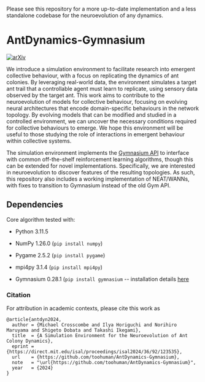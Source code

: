 Please see this repository for a more up-to-date implementation and a less standalone codebase for the neuroevolution of any dynamics.

# AntDynamics-Gymnasium

[![arXiv](https://img.shields.io/badge/paper-arxiv-red?style=for-the-badge)](https://arxiv.org/abs/2406.13147)

We introduce a simulation environment to facilitate research into emergent collective behaviour, with a focus on replicating the dynamics of ant colonies. By leveraging real-world data, the environment simulates a target ant trail that a controllable agent must learn to replicate, using sensory data observed by the target ant. This work aims to contribute to the neuroevolution of models for collective behaviour, focusing on evolving neural architectures that encode domain-specific behaviours in the network topology. By evolving models that can be modified and studied in a controlled environment, we can uncover the necessary conditions required for collective behaviours to emerge. We hope this environment will be useful to those studying the role of interactions in emergent behaviour within collective systems.

The simulation environment implements the [Gymnasium API](https://github.com/Farama-Foundation/Gymnasium) to interface with common off-the-shelf reinforcement learning algorithms, though this can be extended for novel implementations. Specifically, we are interested in neuroevolution to discover features of the resulting topologies. As such, this repository also includes a working implementation of NEAT/WANNs, with fixes to transition to Gymnasium instead of the old Gym API.

## Dependencies

Core algorithm tested with:

- Python 3.11.5

- NumPy 1.26.0 (`pip install numpy`)

- Pygame 2.5.2 (`pip install pygame`)

- mpi4py 3.1.4 (`pip install mpi4py`)

- Gymnasium 0.28.1 (`pip install gymnasium` -- installation details [here](https://github.com/Farama-Foundation/Gymnasium)

### Citation
For attribution in academic contexts, please cite this work as

```
@article{antdyn2024,
  author = {Michael Crosscombe and Ilya Horiguchi and Norihiro Maruyama and Shigeto Dobata and Takashi Ikegami},
  title  = {A Simulation Environment for the Neuroevolution of Ant Colony Dynamics},
  eprint = {https://direct.mit.edu/isal/proceedings/isal2024/36/92/123535},
  url    = {https://github.com/toohuman/AntDynamics-Gymnasium},
  note   = "\url{https://github.com/toohuman/AntDynamics-Gymnasium}",
  year   = {2024}
}
```
